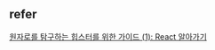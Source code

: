 ## refer
[원자로를 탐구하는 힙스터를 위한 가이드 (1): React 알아가기](http://spoqa.github.io/2015/09/09/react-guide-01.html)
